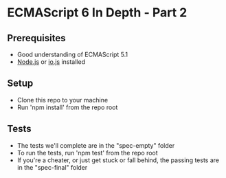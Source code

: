 # ECMAScript 6 In Depth - Part 2

## Prerequisites
* Good understanding of ECMAScript 5.1
* [Node.js](https://nodejs.org/) or [io.js](https://iojs.org/en/index.html) installed

## Setup
* Clone this repo to your machine
* Run 'npm install' from the repo root

## Tests
* The tests we'll complete are in the "spec-empty" folder
* To run the tests, run 'npm test' from the repo root
* If you're a cheater, or just get stuck or fall behind, the passing tests are in the "spec-final" folder
